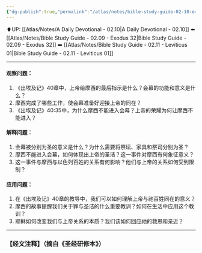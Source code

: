 ```yaml
---
{"dg-publish":true,"permalink":"/atlas/notes/bible-study-guide-02-10-exodus-40/"}
---
```


⬆️UP: [[Atlas/Notes/A Daily Devotional - 02.10\|A Daily Devotional - 02.10]]
⬅️ [[Atlas/Notes/Bible Study Guide - 02.09 - Exodus 32\|Bible Study Guide - 02.09 - Exodus 32]]
➡️ [[Atlas/Notes/Bible Study Guide - 02.11 - Leviticus 01\|Bible Study Guide - 02.11 - Leviticus 01]] 

---

#### 观察问题：

1. 《出埃及记》40章中，上帝给摩西的最后指示是什么？会幕的功能和意义是什么？
2. 摩西完成了哪些工作，使会幕准备好迎接上帝的同在？
3. 《出埃及记》40:35中，为什么摩西不能进入会幕？上帝的荣耀为何让摩西不能进入？

#### 解释问题：

1. 会幕被分别为圣的意义是什么？为什么需要将祭坛、家具和祭司分别为圣？
2. 摩西不能进入会幕，如何体现出上帝的圣洁？这一事件对摩西有何象征意义？
3. 这一事件与摩西与以色列百姓的关系有何影响？他们与上帝的关系如何受到限制？

#### 应用问题：

1. 在《出埃及记》40章的教导中，我们可以如何理解上帝与祂百姓同在的意义？
2. 摩西的故事提醒我们关于罪与圣洁的什么重要教训？如何在生活中应用这个教训？
3. 耶稣如何改变我们与上帝关系的本质？我们该如何回应祂的救恩和亲近？


---
### 【经文注释】（摘自《圣经研修本》）

